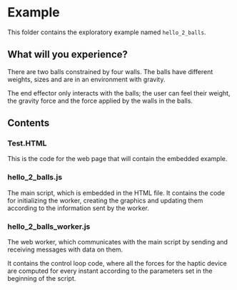 # Example

This folder contains the exploratory example named `hello_2_balls`.

## What will you experience?

There are two balls constrained by four walls.
The balls have different weights, sizes and are in an environment with gravity.

The end effector only interacts with the balls; the user can feel their weight, the gravity force and the force applied by the walls in the balls.

## Contents

### Test.HTML

This is the code for the web page that will contain the embedded example.

### hello_2_balls.js

The main script, which is embedded in the HTML file. It contains the code for initializing the worker, creating the graphics and updating them according to the information sent by the worker.

### hello_2_balls_worker.js

The web worker, which communicates with the main script by sending and receiving messages with data on them.

It contains the control loop code, where all the forces for the haptic device are computed for every instant according to the parameters set in the beginning of the script.
